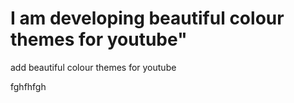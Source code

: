 # I am developing beautiful colour themes for youtube"

add beautiful colour themes for youtube


fghfhfgh
